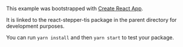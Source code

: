 This example was bootstrapped with [Create React App](https://github.com/facebook/create-react-app).

It is linked to the react-stepper-tis package in the parent directory for development purposes.

You can run `yarn install` and then `yarn start` to test your package.
